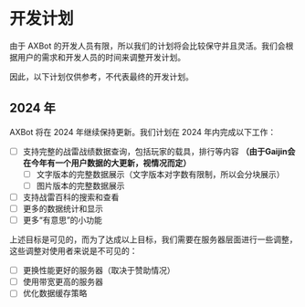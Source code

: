 # 开发计划

由于 AXBot 的开发人员有限，所以我们的计划将会比较保守并且灵活。我们会根据用户的需求和开发人员的时间来调整开发计划。

因此，以下计划仅供参考，不代表最终的开发计划。

## 2024 年

AXBot 将在 2024 年继续保持更新。我们计划在 2024 年内完成以下工作：

- [ ] 支持完整的战雷战绩数据查询，包括玩家的载具，排行等内容 **（由于Gaijin会在今年有一个用户数据的大更新，视情况而定）**
    - [ ] 文字版本的完整数据展示（文字版本对字数有限制，所以会分块展示）
    - [ ] 图片版本的完整数据展示
- [ ] 支持战雷百科的搜索和查看
- [ ] 更多的数据统计和显示
- [ ] 更多“有意思”的小功能

上述目标是可见的，而为了达成以上目标，我们需要在服务器层面进行一些调整，这些调整对使用者来说是不可见的：

- [ ] 更换性能更好的服务器（取决于赞助情况）
- [ ] 使用带宽更高的服务器
- [ ] 优化数据缓存策略
